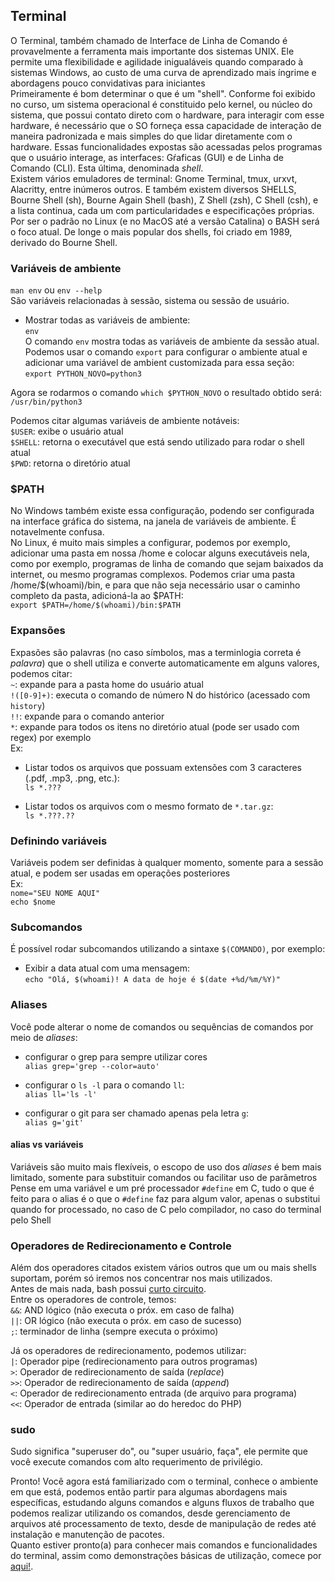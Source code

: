 ## Terminal
O Terminal, também chamado de Interface de Linha de Comando é provavelmente a ferramenta mais
importante dos sistemas UNIX. Ele permite uma flexibilidade e agilidade inigualáveis quando
comparado à sistemas Windows, ao custo de uma curva de aprendizado mais íngrime e abordagens pouco
convidativas para iniciantes  
Primeiramente é bom determinar o que é um "shell". Conforme foi exibido no curso, um sistema
operacional é constituido pelo kernel, ou núcleo do sistema, que possui contato direto com o
hardware, para interagir com esse hardware, é necessário que o SO forneça essa capacidade de
interação de maneira padronizada e mais simples do que lidar diretamente com o hardware. Essas
funcionalidades expostas são acessadas pelos programas que o usuário interage, as interfaces:
Gŕaficas (GUI) e de Linha de Comando (CLI). Esta última, denominada _shell_.  
Existem vários emuladores de terminal: Gnome Terminal, tmux, urxvt, Alacritty, entre inúmeros
outros. E também existem diversos SHELLS, Bourne Shell (sh), Bourne Again Shell (bash), Z Shell (zsh),
C Shell (csh), e a lista continua, cada um com particularidades e especificações próprias. Por ser o
padrão no Linux (e no MacOS até a versão Catalina) o BASH será o foco atual. De longe o mais popular
dos shells, foi criado em 1989, derivado do Bourne Shell.  
  
### Variáveis de ambiente
`man env` ou `env --help`  
São variáveis relacionadas à sessão, sistema ou sessão de usuário.  
* Mostrar todas as variáveis de ambiente:  
`env`  
O comando `env` mostra todas as variáveis de ambiente da sessão atual.  
Podemos usar o comando `export` para configurar o ambiente atual e adicionar uma variável de ambient
customizada para essa seção:  
`export PYTHON_NOVO=python3`  
  
Agora se rodarmos o comando `which $PYTHON_NOVO` o resultado obtido será:  
`/usr/bin/python3`  
  
Podemos citar algumas variáveis de ambiente notáveis:  
`$USER`: exibe o usuário atual  
`$SHELL`: retorna o executável que está sendo utilizado para rodar o shell atual  
`$PWD`: retorna o diretório atual  
  
### $PATH
No Windows também existe essa configuração, podendo ser configurada na interface gráfica do sistema,
na janela de variáveis de ambiente. É notavelmente confusa.  
No Linux, é muito mais simples a configurar, podemos por exemplo, adicionar uma pasta em nossa /home
e colocar alguns executáveis nela, como por exemplo, programas de linha de comando que sejam
baixados da internet, ou mesmo programas complexos. Podemos criar uma pasta /home/$(whoami)/bin, e para
que não seja necessário usar o caminho completo da pasta, adicioná-la ao $PATH:  
`export $PATH=/home/$(whoami)/bin:$PATH`  
  

### Expansões
Expasões são palavras (no caso símbolos, mas a terminlogia correta é _palavra_) que o shell utiliza
e converte automaticamente em alguns valores, podemos citar:  
`~`: expande para a pasta home do usuário atual  
`!([0-9]+)`: executa o comando de número N do histórico (acessado com `history`)  
`!!`: expande para o comando anterior  
`*`: expande para todos os itens no diretório atual (pode ser usado com regex) por exemplo  
Ex:  
* Listar todos os arquivos que possuam extensões com 3 caracteres (.pdf, .mp3, .png, etc.):  
`ls *.???`  
  
* Listar todos os arquivos com o mesmo formato de `*.tar.gz`:  
`ls *.???.??`  
  

### Definindo variáveis
Variáveis podem ser definidas à qualquer momento, somente para a sessão atual, e podem ser usadas em
operações posteriores  
Ex:  
`nome="SEU NOME AQUI"`  
`echo $nome`  
  

### Subcomandos
É possível rodar subcomandos utilizando a sintaxe `$(COMANDO)`, por exemplo:  
* Exibir a data atual com uma mensagem:  
`echo "Olá, $(whoami)! A data de hoje é $(date +%d/%m/%Y)"`  
  

### Aliases
Você pode alterar o nome de comandos ou sequências de comandos por meio de _aliases_:  
* configurar o grep para sempre utilizar cores  
`alias grep='grep --color=auto'`  
  
* configurar o `ls -l` para o comando `ll`:  
`alias ll='ls -l'`  
  
* configurar o git para ser chamado apenas pela letra `g`:  
`alias g='git'`  
  

#### alias vs variáveis
Variáveis são muito mais flexíveis, o escopo de uso dos _aliases_ é bem mais limitado, somente para
substituir comandos ou facilitar uso de parâmetros  
Pense em uma variável e um pré processador `#define` em C, tudo o que é feito para o alias é o que o
`#define` faz para algum valor, apenas o substitui quando for processado, no caso de C pelo
compilador, no caso do terminal pelo Shell  
  

### Operadores de Redirecionamento e Controle
Além dos operadores citados existem vários outros que um ou mais shells suportam, porém só iremos
nos concentrar nos mais utilizados.  
Antes de mais nada, bash possui [curto circuito](https://en.wikipedia.org/wiki/Short-circuit_evaluation).  
Entre os operadores de controle, temos:  
`&&`: AND lógico (não executa o próx. em caso de falha)  
`||`: OR lógico (não executa o próx. em caso de sucesso)  
`;`: terminador de linha (sempre executa o próximo)  

Já os operadores de redirecionamento, podemos utilizar:  
`|`: Operador pipe (redirecionamento para outros programas)  
`>`: Operador de redirecionamento de saída (_replace_)  
`>>`: Operador de redirecionamento de saída (_append_)  
`<`: Operador de redirecionamento entrada (de arquivo para programa)  
`<<`: Operador de entrada (similar ao do heredoc do PHP)  

### sudo
Sudo significa "superuser do", ou "super usuário, faça", ele permite que você execute comandos com
alto requerimento de privilégio.

Pronto! Você agora está familiarizado com o terminal, conhece o ambiente em que está, podemos então
partir para algumas abordagens mais específicas, estudando alguns comandos e alguns fluxos de
trabalho que podemos realizar utilizando os comandos, desde gerenciamento de arquivos até
processamento de texto, desde de manipulação de redes até instalação e manutenção de pacotes.  
Quanto estiver pronto(a) para conhecer mais comandos e funcionalidades do terminal, assim como
demonstrações básicas de utilização, comece por [aqui!](./comandos/basics.md).  
  
